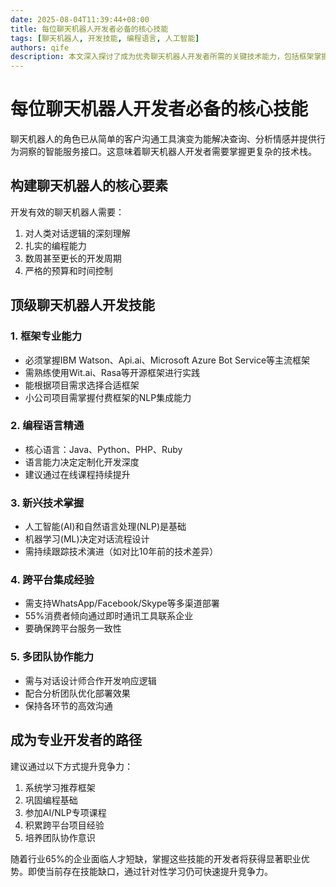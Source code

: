 ```yaml
---
date: 2025-08-04T11:39:44+08:00
title: 每位聊天机器人开发者必备的核心技能
tags: [聊天机器人, 开发技能, 编程语言, 人工智能]
authors: qife
description: 本文深入探讨了成为优秀聊天机器人开发者所需的关键技术能力，包括框架掌握、编程语言、AI/NLP技术整合、跨平台部署等核心技能，为开发者提供全面的能力提升指南。
---
```


# 每位聊天机器人开发者必备的核心技能

聊天机器人的角色已从简单的客户沟通工具演变为能解决查询、分析情感并提供行为洞察的智能服务接口。这意味着聊天机器人开发者需要掌握更复杂的技术栈。

## 构建聊天机器人的核心要素

开发有效的聊天机器人需要：
1. 对人类对话逻辑的深刻理解
2. 扎实的编程能力
3. 数周甚至更长的开发周期
4. 严格的预算和时间控制

## 顶级聊天机器人开发技能

### 1. 框架专业能力
- 必须掌握IBM Watson、Api.ai、Microsoft Azure Bot Service等主流框架
- 需熟练使用Wit.ai、Rasa等开源框架进行实践
- 能根据项目需求选择合适框架
- 小公司项目需掌握付费框架的NLP集成能力

### 2. 编程语言精通
- 核心语言：Java、Python、PHP、Ruby
- 语言能力决定定制化开发深度
- 建议通过在线课程持续提升

### 3. 新兴技术掌握
- 人工智能(AI)和自然语言处理(NLP)是基础
- 机器学习(ML)决定对话流程设计
- 需持续跟踪技术演进（如对比10年前的技术差异）

### 4. 跨平台集成经验
- 需支持WhatsApp/Facebook/Skype等多渠道部署
- 55%消费者倾向通过即时通讯工具联系企业
- 要确保跨平台服务一致性

### 5. 多团队协作能力
- 需与对话设计师合作开发响应逻辑
- 配合分析团队优化部署效果
- 保持各环节的高效沟通

## 成为专业开发者的路径

建议通过以下方式提升竞争力：
1. 系统学习推荐框架
2. 巩固编程基础
3. 参加AI/NLP专项课程
4. 积累跨平台项目经验
5. 培养团队协作意识

随着行业65%的企业面临人才短缺，掌握这些技能的开发者将获得显著职业优势。即使当前存在技能缺口，通过针对性学习仍可快速提升竞争力。